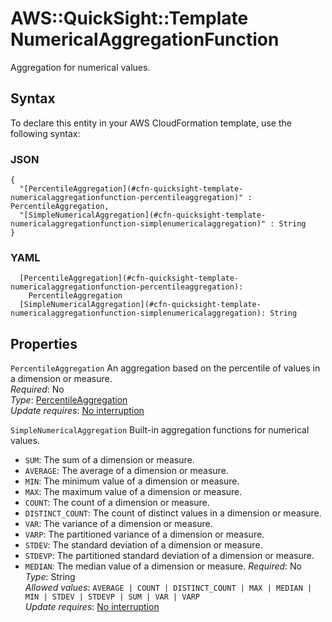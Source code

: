 # AWS::QuickSight::Template NumericalAggregationFunction<a name="aws-properties-quicksight-template-numericalaggregationfunction"></a>

Aggregation for numerical values\.

## Syntax<a name="aws-properties-quicksight-template-numericalaggregationfunction-syntax"></a>

To declare this entity in your AWS CloudFormation template, use the following syntax:

### JSON<a name="aws-properties-quicksight-template-numericalaggregationfunction-syntax.json"></a>

```
{
  "[PercentileAggregation](#cfn-quicksight-template-numericalaggregationfunction-percentileaggregation)" : PercentileAggregation,
  "[SimpleNumericalAggregation](#cfn-quicksight-template-numericalaggregationfunction-simplenumericalaggregation)" : String
}
```

### YAML<a name="aws-properties-quicksight-template-numericalaggregationfunction-syntax.yaml"></a>

```
  [PercentileAggregation](#cfn-quicksight-template-numericalaggregationfunction-percentileaggregation): 
    PercentileAggregation
  [SimpleNumericalAggregation](#cfn-quicksight-template-numericalaggregationfunction-simplenumericalaggregation): String
```

## Properties<a name="aws-properties-quicksight-template-numericalaggregationfunction-properties"></a>

`PercentileAggregation`  <a name="cfn-quicksight-template-numericalaggregationfunction-percentileaggregation"></a>
An aggregation based on the percentile of values in a dimension or measure\.  
*Required*: No  
*Type*: [PercentileAggregation](aws-properties-quicksight-template-percentileaggregation.md)  
*Update requires*: [No interruption](https://docs.aws.amazon.com/AWSCloudFormation/latest/UserGuide/using-cfn-updating-stacks-update-behaviors.html#update-no-interrupt)

`SimpleNumericalAggregation`  <a name="cfn-quicksight-template-numericalaggregationfunction-simplenumericalaggregation"></a>
Built\-in aggregation functions for numerical values\.  
+  `SUM`: The sum of a dimension or measure\. 
+  `AVERAGE`: The average of a dimension or measure\.
+  `MIN`: The minimum value of a dimension or measure\.
+  `MAX`: The maximum value of a dimension or measure\.
+  `COUNT`: The count of a dimension or measure\.
+  `DISTINCT_COUNT`: The count of distinct values in a dimension or measure\.
+  `VAR`: The variance of a dimension or measure\.
+  `VARP`: The partitioned variance of a dimension or measure\.
+  `STDEV`: The standard deviation of a dimension or measure\.
+  `STDEVP`: The partitioned standard deviation of a dimension or measure\.
+  `MEDIAN`: The median value of a dimension or measure\.
*Required*: No  
*Type*: String  
*Allowed values*: `AVERAGE | COUNT | DISTINCT_COUNT | MAX | MEDIAN | MIN | STDEV | STDEVP | SUM | VAR | VARP`  
*Update requires*: [No interruption](https://docs.aws.amazon.com/AWSCloudFormation/latest/UserGuide/using-cfn-updating-stacks-update-behaviors.html#update-no-interrupt)
